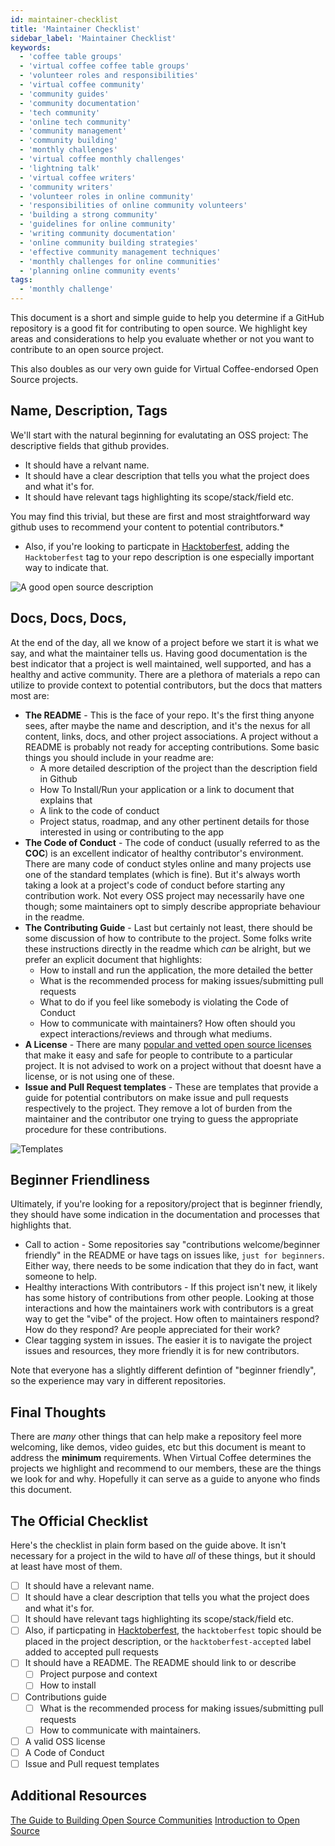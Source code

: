 ```yaml
---
id: maintainer-checklist
title: 'Maintainer Checklist'
sidebar_label: 'Maintainer Checklist'
keywords:
  - 'coffee table groups'
  - 'virtual coffee coffee table groups'
  - 'volunteer roles and responsibilities'
  - 'virtual coffee community'
  - 'community guides'
  - 'community documentation'
  - 'tech community'
  - 'online tech community'
  - 'community management'
  - 'community building'
  - 'monthly challenges'
  - 'virtual coffee monthly challenges'
  - 'lightning talk'
  - 'virtual coffee writers'
  - 'community writers'
  - 'volunteer roles in online community'
  - 'responsibilities of online community volunteers'
  - 'building a strong community'
  - 'guidelines for online community'
  - 'writing community documentation'
  - 'online community building strategies'
  - 'effective community management techniques'
  - 'monthly challenges for online communities'
  - 'planning online community events'
tags:
  - 'monthly challenge'
---
```


This document is a short and simple guide to help you determine if a GitHub repository is a good fit for contributing to open source. We highlight key areas and considerations to help you evaluate whether or not you want to contribute to an open source project.

This also doubles as our very own guide for Virtual Coffee-endorsed Open Source projects.

## Name, Description, Tags

We'll start with the natural beginning for evalutating an OSS project: The descriptive fields that github provides.

- It should have a relvant name.
- It should have a clear description that tells you what the project does and what it's for.
- It should have relevant tags highlighting its scope/stack/field etc.

You may find this trivial, but these are first and most straightforward way github uses to recommend your content to potential contributors.\*

- Also, if you're looking to particpate in [Hacktoberfest](https://hacktoberfest.digitalocean.com/), adding the `Hacktoberfest` tag to your repo description is one especially important way to indicate that.

![A good open source description](https://user-images.githubusercontent.com/13292886/132138464-242c7d64-8b64-4595-b045-8bf028638b43.png)

## Docs, Docs, Docs,

At the end of the day, all we know of a project before we start it is what we say, and what the maintainer tells us. Having good documentation is the best indicator that a project is well maintained, well supported, and has a healthy and active community. There are a plethora of materials a repo can utilize to provide context to potential contributors, but the docs that matters most are:

- **The README** - This is the face of your repo. It's the first thing anyone sees, after maybe the name and description, and it's the nexus for all content, links, docs, and other project associations. A project without a README is probably not ready for accepting contributions. Some basic things you should include in your readme are:
  - A more detailed description of the project than the description field in Github
  - How To Install/Run your application or a link to document that explains that
  - A link to the code of conduct
  - Project status, roadmap, and any other pertinent details for those interested in using or contributing to the app
- **The Code of Conduct** - The code of conduct (usually referred to as the **COC**) is an excellent indicator of healthy contributor's environment. There are many code of conduct styles online and many projects use one of the standard templates (which is fine). But it's always worth taking a look at a project's code of conduct before starting any contribution work. Not every OSS project may necessarily have one though; some maintainers opt to simply describe appropriate behaviour in the readme.
- **The Contributing Guide** - Last but certainly not least, there should be some discussion of how to contribute to the project. Some folks write these instructions directly in the readme which _can_ be alright, but we prefer an explicit document that highlights:
  - How to install and run the application, the more detailed the better
  - What is the recommended process for making issues/submitting pull requests
  - What to do if you feel like somebody is violating the Code of Conduct
  - How to communicate with maintainers? How often should you expect interactions/reviews and through what mediums.
- **A License** - There are many [popular and vetted open source licenses](https://opensource.org/licenses) that make it easy and safe for people to contribute to a particular project. It is not advised to work on a project without that doesnt have a license, or is not using one of these.
- **Issue and Pull Request templates** - These are templates that provide a guide for potential contributors on make issue and pull requests respectively to the project. They remove a lot of burden from the maintainer and the contributor one trying to guess the appropriate procedure for these contributions.

![Templates](https://user-images.githubusercontent.com/13292886/132138524-0a38d35c-305e-4804-ba36-e7adfa73e09d.png)

## Beginner Friendliness

Ultimately, if you're looking for a repository/project that is beginner friendly, they should have some indication in the documentation and processes that highlights that.

- Call to action - Some repositories say "contributions welcome/beginner friendly" in the README or have tags on issues like, `just for beginners`. Either way, there needs to be some indication that they do in fact, want someone to help.
- Healthy interactions With contributors - If this project isn't new, it likely has some history of contributions from other people. Looking at those interactions and how the maintainers work with contributors is a great way to get the "vibe" of the project. How often to maintainers respond? How do they respond? Are people appreciated for their work?
- Clear tagging system in issues. The easier it is to navigate the project issues and resources, they more friendly it is for new contributors.

Note that everyone has a slightly different defintion of "beginner friendly", so the experience may vary in different repositories.

## Final Thoughts

There are _many_ other things that can help make a repository feel more welcoming, like demos, video guides, etc but this document is meant to address the **minimum** requirements. When Virtual Coffee determines the projects we highlight and recommend to our members, these are the things we look for and why. Hopefully it can serve as a guide to anyone who finds this document.

## The Official Checklist

Here's the checklist in plain form based on the guide above. It isn't necessary for a project in the wild to have _all_ of these things, but it should at least have most of them.

- [ ] It should have a relevant name.
- [ ] It should have a clear description that tells you what the project does and what it's for.
- [ ] It should have relevant tags highlighting its scope/stack/field etc.
- [ ] Also, if particpating in [Hacktoberfest](https://hacktoberfest.digitalocean.com/), the `hacktoberfest` topic should be placed in the project description, or the `hacktoberfest-accepted` label added to accepted pull requests
- [ ] It should have a README. The README should link to or describe
  - [ ] Project purpose and context
  - [ ] How to install
- [ ] Contributions guide
  - [ ] What is the recommended process for making issues/submitting pull requests
  - [ ] How to communicate with maintainers.
- [ ] A valid OSS license
- [ ] A Code of Conduct
- [ ] Issue and Pull request templates

## Additional Resources

[The Guide to Building Open Source Communities](https://opensource.guide/building-community/)
[Introduction to Open Source](https://www.digitalocean.com/community/tutorial_series/an-introduction-to-open-source)
